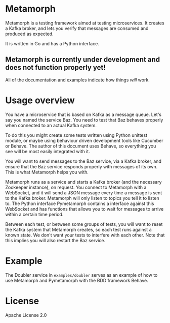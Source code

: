 # Metamorph
Metamorph is a testing framework aimed at testing microservices. It creates a Kafka broker, and lets
you verify that messages are consumed and produced as expected.

It is written in Go and has a Python interface.

## Metamorph is currently under development and does not function properly yet!
All of the documentation and examples indicate how things _will_ work.

# Usage overview
You have a microservice that is based on Kafka as a message queue. Let's say you named the service
Baz. You need to test that Baz behaves properly when connected to an actual Kafka system.

To do this you might create some tests written using Python unittest module, or maybe using 
behaviour driven development tools like Cucumber or Behave. The author of this document uses Behave,
so everything you see will be most easily integrated with it.

You will want to send messages to the Baz service, via a Kafka broker, and ensure that the Baz
service responds properly with messages of its own. This is what Metamorph helps you with.

Metamorph runs as a service and starts a Kafka broker (and the necessary Zookeeper instance), on
request. You connect to Metamorph with a WebSocket, and it will send a JSON message every time a
message is sent to the Kafka broker. Metamorph will only listen to topics you tell it to listen to.
The Python interface Pymetamorph contains a interface against this WebSocket and has functions that
allows you to wait for messages to arrive within a certain time period. 

Between each test, or between some groups of tests, you will want to reset the Kafka system that
Metamorph creates, so each test runs against a known state. We don't want your tests to interfere
with each other. Note that this implies you will also restart the Baz service.

# Example
The Doubler service in `examples/doubler` serves as an example of how to use Metamorph and
Pymetamorph with the BDD framework Behave.

# License
Apache License 2.0